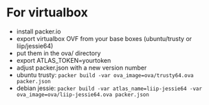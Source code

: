 
# For virtualbox

* install packer.io
* export virtualbox OVF from your base boxes (ubuntu/trusty or liip/jessie64)
* put them in the ova/ directory
* export ATLAS_TOKEN=yourtoken
* adjust packer.json with a new version number
* ubuntu trusty: `packer build -var ova_image=ova/trusty64.ova packer.json`
* debian jessie: `packer build -var atlas_name=liip-jessie64 -var ova_image=ova/liip-jessie64.ova packer.json`